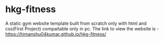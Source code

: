 # hkg-fitness
A static gym website template built from scratch only with html and css(First Project) compaitable only in pc.
The link to view the website is - 
https://himanshu04kumar.github.io/hkg-fitness/
